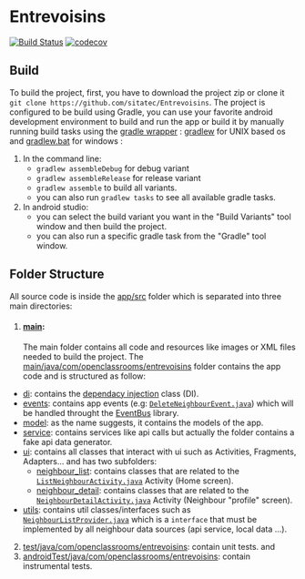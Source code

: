 # Entrevoisins
[![Build Status](https://travis-ci.com/sitatec/Entrevoisins.svg?branch=master)](https://travis-ci.com/sitatec/Entrevoisins) [![codecov](https://codecov.io/gh/sitatec/Entrevoisins/branch/master/graph/badge.svg?token=EP5SOZ08Y8)](https://codecov.io/gh/sitatec/Entrevoisins)

## Build
To build the project, first, you have to download the project zip or clone it `git clone https://github.com/sitatec/Entrevoisins`. The project is configured to be build using Gradle, you can use your favorite
android development environment to build and run the app or build it by manually running build tasks using the [gradle wrapper](https://docs.gradle.org/current/userguide/gradle_wrapper.html) : [gradlew](https://github.com/sitatec/Entrevoisins/blob/master/gradlew) for UNIX based os and [gradlew.bat](https://github.com/sitatec/Entrevoisins/blob/master/gradlew.bat) for windows :
1. In the command line:
    - `gradlew assembleDebug` for debug variant
    - `gradlew assembleRelease` for release variant
    - `gradlew assemble` to build all variants.
    - you can also run `gradlew tasks` to see all available gradle tasks.
2. In android studio:
    - you can select the build variant you want in the "Build Variants" tool window and then build the project.
    - you can also run a specific gradle task from the "Gradle" tool window.


## Folder Structure
All source code is inside the [app/src](https://github.com/sitatec/Entrevoisins/tree/master/app/src/) folder which is separated into three main directories:
1. #### [main](https://github.com/sitatec/Entrevoisins/tree/master/app/src/main):
   The main folder contains all code and resources like images or XML files needed to build the project.
  The [main/java/com/openclassrooms/entrevoisins](https://github.com/sitatec/Entrevoisins/tree/master/app/src/main/java/com/openclassrooms/entrevoisins) folder contains the app code and is structured as follow:
  - [di](https://github.com/sitatec/Entrevoisins/tree/master/app/src/main/java/com/openclassrooms/entrevoisins/di): contains the [dependacy injection](https://en.wikipedia.org/wiki/Dependency_injection) class (DI).
  - [events](https://github.com/sitatec/Entrevoisins/tree/master/app/src/main/java/com/openclassrooms/entrevoisins/events): contains app events (e.g: [`DeleteNeighbourEvent.java`](https://github.com/sitatec/Entrevoisins/blob/master/app/src/main/java/com/openclassrooms/entrevoisins/events/DeleteNeighbourEvent.java))  which will be handled throught the [EventBus](https://github.com/greenrobot/EventBus) library.
  - [model](https://github.com/sitatec/Entrevoisins/tree/master/app/src/main/java/com/openclassrooms/entrevoisins/model): as the name suggests, it contains the models of the app.
  - [service](https://github.com/sitatec/Entrevoisins/tree/master/app/src/main/java/com/openclassrooms/entrevoisins/service): contains services like api calls but actually the folder contains a fake api data generator.
  - [ui](https://github.com/sitatec/Entrevoisins/tree/master/app/src/main/java/com/openclassrooms/entrevoisins/ui): contains all classes that interact with ui such as Activities, Fragments, Adapters... and has two subfolders:
    - [neighbour_list](https://github.com/sitatec/Entrevoisins/tree/master/app/src/main/java/com/openclassrooms/entrevoisins/ui/neighbour_list): contains classes that are related to the [`ListNeighbourActivity.java`](https://github.com/sitatec/Entrevoisins/blob/master/app/src/main/java/com/openclassrooms/entrevoisins/ui/neighbour_list/ListNeighbourActivity.java) Activity (Home screen).
    - [neighbour_detail](https://github.com/sitatec/Entrevoisins/tree/master/app/src/main/java/com/openclassrooms/entrevoisins/ui/neighbour_list): contains classes that are related to the [`NeighbourDetailActivity.java`](https://github.com/sitatec/Entrevoisins/blob/master/app/src/main/java/com/openclassrooms/entrevoisins/ui/neighbour_detail/NeighbourDetailActivity.java) Activity (Neighbour "profile" screen).
  - [utils](https://github.com/sitatec/Entrevoisins/tree/master/app/src/main/java/com/openclassrooms/entrevoisins/utils): contains util classes/interfaces such as [`NeighbourListProvider.java`](https://github.com/sitatec/Entrevoisins/blob/master/app/src/main/java/com/openclassrooms/entrevoisins/utils/NeighbourListProvider.java) which is a `interface` that must be implemented by all neighbour data sources (api service, local data ...).
2. [test/java/com/openclassrooms/entrevoisins](https://github.com/sitatec/Entrevoisins/tree/master/app/src/test/java/com/openclassrooms/entrevoisins): contain unit tests. and
3. [androidTest/java/com/openclassrooms/entrevoisins](https://github.com/sitatec/Entrevoisins/tree/master/app/src/androidTest/java/com/openclassrooms/entrevoisins): contain instrumental tests.